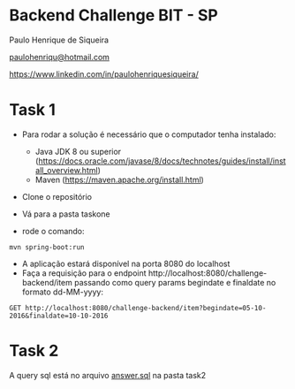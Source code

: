 # Backend Challenge BIT - SP
Paulo Henrique de Siqueira

paulohenriqu@hotmail.com

https://www.linkedin.com/in/paulohenriquesiqueira/

# Task 1
* Para rodar a solução é necessário que o computador tenha instalado:
    * Java JDK 8 ou superior (https://docs.oracle.com/javase/8/docs/technotes/guides/install/install_overview.html)
    * Maven (https://maven.apache.org/install.html)
 
* Clone o repositório
* Vá para a pasta taskone
* rode o comando: 
```
mvn spring-boot:run
```
* A aplicação estará disponível na porta 8080 do localhost
* Faça a requisição para o endpoint http://localhost:8080/challenge-backend/item passando como query params begindate e finaldate no formato dd-MM-yyyy:
```
GET http://localhost:8080/challenge-backend/item?begindate=05-10-2016&finaldate=10-10-2016
```

# Task 2
A query sql está no arquivo [answer.sql](task2/answer.sql) na pasta task2 

